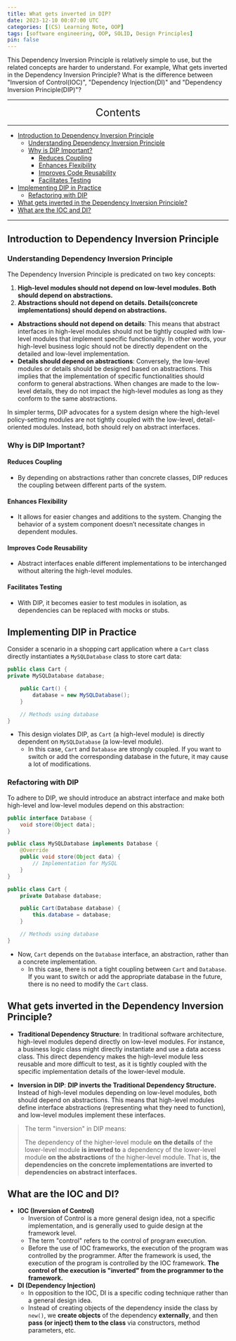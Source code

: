 ```yaml
---
title: What gets inverted in DIP?
date: 2023-12-10 00:07:00 UTC
categories: [(CS) Learning Note, OOP]
tags: [software engineering, OOP, SOLID, Design Principles]
pin: false
---
```


This Dependency Inversion Principle is relatively simple to use, but the related concepts are harder to understand. For example, What gets inverted in the Dependency Inversion Principle? What is the difference between "Inversion of Control(IOC)", "Dependency Injection(DI)" and "Dependency Inversion Principle(DIP)"?

---
<center><font size='5'> Contents </font></center>

---

<!-- TOC -->
  * [Introduction to Dependency Inversion Principle](#introduction-to-dependency-inversion-principle)
    * [Understanding Dependency Inversion Principle](#understanding-dependency-inversion-principle)
    * [Why is DIP Important?](#why-is-dip-important)
      * [Reduces Coupling](#reduces-coupling)
      * [Enhances Flexibility](#enhances-flexibility)
      * [Improves Code Reusability](#improves-code-reusability)
      * [Facilitates Testing](#facilitates-testing)
  * [Implementing DIP in Practice](#implementing-dip-in-practice)
    * [Refactoring with DIP](#refactoring-with-dip)
  * [What gets inverted in the Dependency Inversion Principle?](#what-gets-inverted-in-the-dependency-inversion-principle)
  * [What are the IOC and DI?](#what-are-the-ioc-and-di)
<!-- TOC -->

---

## Introduction to Dependency Inversion Principle

### Understanding Dependency Inversion Principle

The Dependency Inversion Principle is predicated on two key concepts:

1. **High-level modules should not depend on low-level modules. Both should depend on abstractions.**
2. **Abstractions should not depend on details. Details(concrete implementations) should depend on abstractions.** 
  - **Abstractions should not depend on details**: This means that abstract interfaces in high-level modules should not be tightly coupled with low-level modules that implement specific functionality. In other words, your high-level business logic should not be directly dependent on the detailed and low-level implementation.
  - **Details should depend on abstractions**: Conversely, the low-level modules or details should be designed based on abstractions. This implies that the implementation of specific functionalities should conform to general abstractions. When changes are made to the low-level details, they do not impact the high-level modules as long as they conform to the same abstractions.

In simpler terms, DIP advocates for a system design where the high-level policy-setting modules are not tightly coupled with the low-level, detail-oriented modules. Instead, both should rely on abstract interfaces.

### Why is DIP Important?

#### Reduces Coupling
- By depending on abstractions rather than concrete classes, DIP reduces the coupling between different parts of the system.

#### Enhances Flexibility
- It allows for easier changes and additions to the system. Changing the behavior of a system component doesn’t necessitate changes in dependent modules.

#### Improves Code Reusability
- Abstract interfaces enable different implementations to be interchanged without altering the high-level modules.

#### Facilitates Testing
- With DIP, it becomes easier to test modules in isolation, as dependencies can be replaced with mocks or stubs.



## Implementing DIP in Practice

Consider a scenario in a shopping cart application where a `Cart` class directly instantiates a `MySQLDatabase` class to store cart data:

```java
public class Cart {
private MySQLDatabase database;

    public Cart() {
        database = new MySQLDatabase();
    }

    // Methods using database
}
```

- This design violates DIP, as `Cart` (a high-level module) is directly dependent on `MySQLDatabase` (a low-level module).
  - In this case, `Cart` and `Database` are strongly coupled. If you want to switch or add the corresponding database in the future, it may cause a lot of modifications.

### Refactoring with DIP

To adhere to DIP, we should introduce an abstract interface and make both high-level and low-level modules depend on this abstraction:

```java
public interface Database {
    void store(Object data);
}

public class MySQLDatabase implements Database {
    @Override
    public void store(Object data) {
        // Implementation for MySQL
    }
}

public class Cart {
    private Database database;

    public Cart(Database database) {
        this.database = database;
    }

    // Methods using database
}
```

- Now, `Cart` depends on the `Database` interface, an abstraction, rather than a concrete implementation.
  - In this case, there is not a tight coupling between `Cart` and `Database`. If you want to switch or add the appropriate database in the future, there is no need to modify the `Cart` class.


## What gets inverted in the Dependency Inversion Principle?

- **Traditional Dependency Structure**: In traditional software architecture, high-level modules depend directly on low-level modules. For instance, a business logic class might directly instantiate and use a data access class. This direct dependency makes the high-level module less reusable and more difficult to test, as it is tightly coupled with the specific implementation details of the lower-level module.

- **Inversion in DIP**: **DIP inverts the Traditional Dependency Structure.** Instead of high-level modules depending on low-level modules, both should depend on abstractions. This means that high-level modules define interface abstractions (representing what they need to function), and low-level modules implement these interfaces. 

> The term "inversion" in DIP means: 
> 
> The dependency of the higher-level module **on the details** of the lower-level module **is inverted to** a dependency of the lower-level module **on the abstractions** of the higher-level module. That is, **the dependencies on the concrete implementations are inverted to dependencies on abstract interfaces.**

## What are the IOC and DI?

- **IOC (Inversion of Control)**
  - Inversion of Control is a more general design idea, not a specific implementation, and is generally used to guide design at the framework level.
  - The term "control" refers to the control of program execution.
  - Before the use of IOC frameworks, the execution of the program was controlled by the programmer. After the framework is used, the execution of the program is controlled by the IOC framework. **The control of the execution is "inverted" from the programmer to the framework.**
- **DI (Dependency Injection)**
  - In opposition to the IOC, DI is a specific coding technique rather than a general design idea.
  - Instead of creating objects of the dependency inside the class by `new()`, we **create objects** of the dependency **externally**, and then **pass (or inject) them to the class** via constructors, method parameters, etc.
